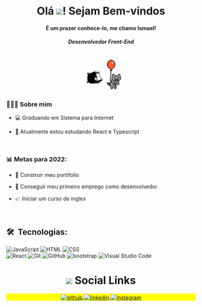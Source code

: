 
  <h1 align="center">Olá <img src="https://raw.githubusercontent.com/kaueMarques/kaueMarques/master/hi.gif" width="30px">! Sejam Bem-vindos</h1>
  
  <h4 align="center">É um prazer conhece-lo, me chamo Ismael!</h4>  
   <h5 align= "center">   Desenvolvedor Front-End  </h5>  
 
<h1 
       align="center"> <img src="https://github.com/msmaiaa/msmaiaa/blob/main/cat.gif" width="60px">
 <img src="https://github.com/msmaiaa/msmaiaa/blob/main/catBallon.gif" width="40px">

</h1>

 ### 👨🏿‍🦱  Sobre mim

  
 * 💻   Graduando em Sistema para Internet

 * 🌱  Atualmente estou estudando React e Typescript
<br/>

### 📊  Metas para 2022:
   * 📂  Construir meu portifolio
   
   * 🤝  Conseguir meu primeiro emprego como desenvolvedor
    
   * 📈  Iniciar um curso de ingles

<br/>
   

                                                                                                                                                      
  ## 🛠 &nbsp;Tecnologias:
  

![JavaScript](https://img.shields.io/badge/-JavaScript-05122A?style=flat&logo=javascript)
![HTML](https://img.shields.io/badge/-HTML-05122A?style=flat&logo=HTML5)
![CSS](https://img.shields.io/badge/-CSS-05122A?style=flat&logo=CSS3&logoColor=1572B6)                                         
![React](https://img.shields.io/badge/-React-05122A?style=flat&logo=react)
![Git](https://img.shields.io/badge/-Git-05122A?style=flat&logo=git)
![GitHub](https://img.shields.io/badge/-GitHub-05122A?style=flat&logo=github)
![bootstrap](https://img.shields.io/badge/-Bootstrap-05122A?style=flat&logo=bootstrap)
![Visual Studio Code](https://img.shields.io/badge/-Visual%20Studio%20Code-05122A?style=flat&logo=visual-studio-code&logoColor=007ACC)



  <h1 align="center"> <img src="https://raw.githubusercontent.com/kaueMarques/kaueMarques/master/hi.gif" width="30px">                                                                                                                                                      
Social Links </h1>
  
<p align="center" style="background:yellow">
<a href="https://github.com/ismaelgomesdasilva" target="_blank">
  <img align="center" src="https://img.shields.io/badge/-Github-000?style=flat-square&logo=Github&logoColor=white&link=https://github.com/Rafael-Yokoyama)](https://github.com/Rafael-Yokoyama" alt="github"/>  
</a>
<a href="https://www.linkedin.com/in/ismael-gomes-da-silva-a5a38b149/" target="_blank">
  <img align="center" src="https://img.shields.io/badge/-Linkedin-05122A?style=flat&logo=linkedin" alt="linkedin"/>
</a>
<a href="https://www.instagram.com/projeta.leam/" target="_blank">
 <img align="center" src="https://img.shields.io/badge/-Instagram-05122A?style=flat&logo=instagram" alt="instagram"/>
</a>
</p>
 


























